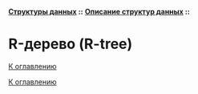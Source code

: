**[Структуры данных](../../README.md#data-structures) ::**
**[Описание структур данных](../../README.md#data-structures-descriptions) ::**
# R-дерево (R-tree)

<!--

-->

[К оглавлению](../../README.md#data-structures-descriptions)



[К оглавлению](../../README.md#data-structures-descriptions)
